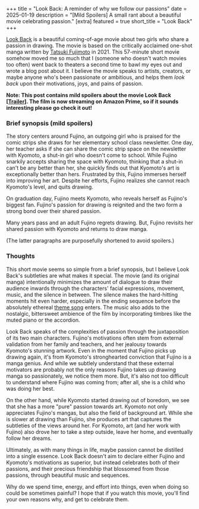 +++
title = "Look Back: A reminder of why we follow our passions"
date = 2025-01-19
description = "[Mild Spoilers] A small rant about a beautiful movie celebrating passion."
[extra]
featured = true
short_title = "Look Back"
+++

[Look Back](https://gkids.com/films/look-back/) is a beautiful coming-of-age movie about two girls who share a passion in drawing. The movie is based on the critically acclaimed one-shot manga written by [Tatsuki Fujimoto](https://en.wikipedia.org/wiki/Tatsuki_Fujimoto) in 2021. This 57-minute short movie somehow moved me so much that I (someone who doesn't watch movies too often) went back to theaters a second time to bawl my eyes out and wrote a blog post about it. I believe the movie speaks to artists, creators, or maybe anyone who's been passionate or ambitious, and helps them *look back* upon their motivations, joys, and pains of passion.

**Note: This post contains mild spoilers about the movie Look Back [[Trailer](https://www.youtube.com/watch?v=H6HOnlTnVwc)]. The film is now streaming on Amazon Prime, so if it sounds interesting please go check it out!**

### Brief synopsis (mild spoilers)

The story centers around Fujino, an outgoing girl who is praised for the comic strips she draws for her elementary school class newsletter. One day, her teacher asks if she can share the comic strip space on the newsletter with Kyomoto, a shut-in girl who doesn't come to school. While Fujino snarkily accepts sharing the space with Kyomoto, thinking that a shut-in can't be any better than her, she quickly finds out that Kyomoto's art is exceptionally better than hers. Frustrated by this, Fujino immerses herself into improving her art. Despite her efforts, Fujino realizes she cannot reach Kyomoto's level, and quits drawing.

On graduation day, Fujino meets Kyomoto, who reveals herself as Fujino's biggest fan. Fujino's passion for drawing is reignited and the two form a strong bond over their shared passion.

Many years pass and an adult Fujino regrets drawing. But, Fujino revisits her shared passion with Kyomoto and returns to draw manga.

(The latter paragraphs are purposefully shortened to avoid spoilers.)

### Thoughts

This short movie seems so simple from a brief synopsis, but I believe Look Back's subtleties are what makes it special. The movie (and its original manga) intentionally minimizes the amount of dialogue to draw their audience inwards through the characters' facial expressions, movement, music, and the silence in between. The silence makes the hard-hitting moments hit even harder, especially in the ending sequence before the absolutely ethereal [theme song](https://www.youtube.com/watch?v=mLu6hZvHRQM) enters. The music also adds to the nostalgic, bittersweet ambience of the film by incorporating timbres like the muted piano or the accordion.

Look Back speaks of the complexities of passion through the juxtaposition of its two main characters. Fujino's motivations often stem from external validation from her family and teachers, and her jealousy towards Kyomoto's stunning artwork. Even in the moment that Fujino picks up drawing again, it's from Kyomoto's stronghearted conviction that Fujino is a manga genius. And while we subtlely understand that these external motivators are probably not the only reasons Fujino takes up drawing manga so passionately, we notice them more. But, it's also not too difficult to understand where Fujino was coming from; after all, she is a child who was doing her best.

On the other hand, while Kyomoto started drawing out of boredom, we see that she has a more "pure" passion towards art. Kyomoto not only appreciates Fujino's mangas, but also the field of background art. While she is slower at drawing than Fujino, she produces art that captures the subtleties of the views around her. For Kyomoto, art (and her work with Fujino) also drove her to take a step outside, leave her home, and eventually follow her dreams.

Ultimately, as with many things in life, maybe passion cannot be distilled into a single essence. Look Back doesn't aim to declare either Fujino and Kyomoto's motivations as superior, but instead celebrates both of their passions, and their precious friendship that blossomed from those passions, through beautiful music and sequences.

Why do we spend time, energy, and effort into things, even when doing so could be sometimes painful? I hope that if you watch this movie, you'll find your own reasons why, and get to celebrate them.